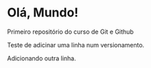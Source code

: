 # Olá, Mundo!
 Primeiro repositório do curso de Git e Github

 Teste de adicinar uma linha num versionamento. 
 
 Adicionando outra linha.
